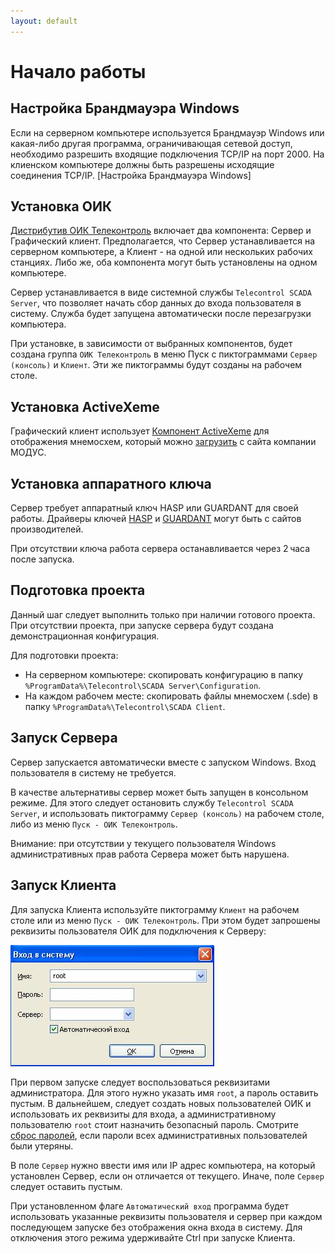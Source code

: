 ```yaml
---
layout: default
---
```


# Начало работы

## Настройка Брандмауэра Windows

Если на серверном компьютере используется Брандмауэр Windows или какая-либо другая программа, ограничивающая сетевой доступ, необходимо разрешить входящие подключения TCP/IP на порт 2000. На клиенском компьютере должны быть разрешены исходящие соединения TCP/IP. [Настройка Брандмауэра Windows]


## Установка ОИК

[Дистрибутив ОИК Телеконтроль](http://telecontrol.ru/deploy/telecontrol-scada-1.15.3.msi) включает два компонента: Сервер и Графический клиент. Предполагается, что Сервер устанавливается на серверном компьютере, а Клиент - на одной или нескольких рабочих станциях. Либо же, оба компонента могут быть установлены на одном компьютере.

Сервер устанавливается в виде системной службы `Telecontrol SCADA Server`, что позволяет начать сбор данных до входа пользователя в систему. Служба будет запущена автоматически после перезагрузки компьютера.

При установке, в зависимости от выбранных компонентов, будет создана группа `ОИК Телеконтроль` в меню Пуск с пиктограммами `Сервер (консоль)` и `Клиент`. Эти же пиктограммы будут созданы на рабочем столе.


## Установка ActiveXeme

Графический клиент использует [Компонент ActiveXeme](http://swman.ru/content/blogcategory/21/49/) для отображения мнемосхем, который можно [загрузить](http://swman.ru/download/520/ActivesXeme_5.20.101_setup.exe) с сайта компании МОДУС.


## Установка аппаратного ключа

Сервер требует аппаратный ключ HASP или GUARDANT для своей работы. Драйверы ключей [HASP](https://sentinelcustomer.gemalto.com/sentinelsupport/) и [GUARDANT](https://www.guardant.ru/support/download/drivers/) могут быть с сайтов производителей.

При отсутствии ключа работа сервера останавливается через 2 часа после запуска.


## Подготовка проекта

Данный шаг следует выполнить только при наличии готового проекта. При отсутствии проекта, при запуске сервера будут создана демонстрационная конфигурация.

Для подготовки проекта:
* На серверном компьютере: скопировать конфигурацию в папку `%ProgramData%\Telecontrol\SCADA Server\Configuration`.
* На каждом рабочем месте: скопировать файлы мнемосхем (.sde) в папку `%ProgramData%\Telecontrol\SCADA Client`.


## Запуск Сервера

Сервер запускается автоматически вместе с запуском Windows. Вход пользователя в систему не требуется.

В качестве альтернативы сервер может быть запущен в консольном режиме. Для этого следует остановить службу `Telecontrol SCADA Server`, и использовать пиктограмму `Сервер (консоль)` на рабочем столе, либо из меню `Пуск - ОИК Телеконтроль`.

Внимание: при отсутствии у текущего пользователя Windows административных прав работа Сервера может быть нарушена.


## Запуск Клиента

Для запуска Клиента используйте пиктограмму `Клиент` на рабочем столе или из меню `Пуск - ОИК Телеконтроль`. При этом будет запрошены реквизиты пользователя ОИК для подключения к Серверу:

![](img/login.jpg)

При первом запуске следует воспользоваться реквизитами администратора. Для этого нужно указать имя `root`, а 
пароль оставить пустым. В дальнейшем, следует создать новых пользователей ОИК и использовать их реквизиты для входа, а  административному пользователю `root` стоит назначить безопасный пароль. Смотрите [сброс паролей](client.md/#reset-passwords), если пароли всех административных пользователей были утеряны.

В поле `Сервер` нужно ввести имя или IP адрес компьютера, на который установлен Сервер, если он отличается от текущего. Иначе, поле `Сервер` следует оставить пустым.

При установленном флаге `Автоматический вход` программа будет использовать указанные реквизиты пользователя и сервер при каждом последующем запуске без отображения окна входа в систему. Для отключения этого режима удерживайте Ctrl при запуске Клиента.